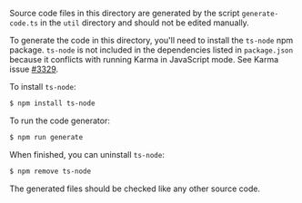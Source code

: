 
Source code files in this directory are generated by the script
`generate-code.ts` in the `util` directory and should not be edited manually.

To generate the code in this directory, you'll need to install the `ts-node`
npm package.  `ts-node` is not included in the dependencies listed in
`package.json` because it conflicts with running Karma in JavaScript mode. See
Karma issue [#3329](https://github.com/karma-runner/karma/issues/3329).

To install `ts-node`:

```sh
$ npm install ts-node
```

To run the code generator:

```sh
$ npm run generate
```

When finished, you can uninstall `ts-node`:

```sh
$ npm remove ts-node
```

The generated files should be checked like any other source code.
